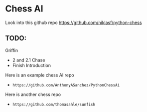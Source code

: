 # Chess AI

Look into this github repo https://github.com/niklasf/python-chess

## TODO:
Griffin
- 2 and 2.1
Chase
- Finish Introduction
  
  
Here is an example chess AI repo
  * ```https://github.com/AnthonyASanchez/PythonChessAi ```
  
Here is another chess repo
  * ```https://github.com/thomasahle/sunfish```
